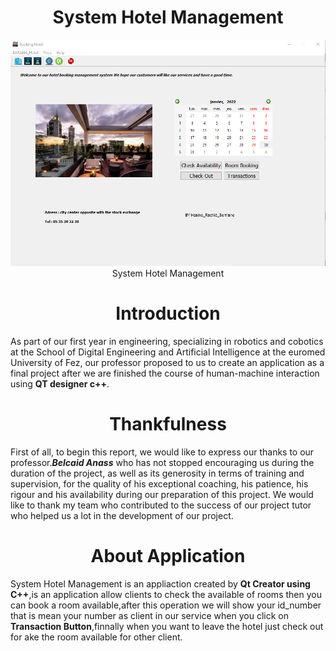<h1 align="center">System Hotel Management</h1>
<p align="center"> <img src="mainwindow.png" title="System Hotel Management "><br> System Hotel Management</p>

<h1 align="center">Introduction</h1>

As part of our first year in engineering, specializing in robotics and cobotics at the School of Digital Engineering and Artificial Intelligence at the euromed University of Fez, our professor proposed to us to create an application as a final project after we are finished the course of human-machine interaction using **QT designer c++**.

<h1 align="center">Thankfulness</h1>

First of all, to begin this report, we would like to express our thanks to
our professor.***Belcaid Anass*** who has not stopped encouraging us during the
duration of the project, as well as its generosity in terms of training and supervision,
for the quality of his exceptional coaching, his patience, his rigour and his
availability during our preparation of this project.
We would like to thank my team who contributed to the success of our project
tutor who helped us a lot in the development of our project.
</p>
<h1 align="center">About Application</h1>

System Hotel Management is an appliaction created by **Qt Creator using C++**,is an application allow clients to check the available of rooms then you can book a room available,after this operation we will show your id_number that is mean your number as client in our service when you click on **Transaction Button**,finnally when you want to leave the hotel just check out for ake the room available for other client.







